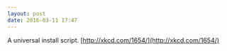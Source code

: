 ```yaml
---
layout: post
date: 2016-03-11 17:47
---
```

A universal install script. [http://xkcd.com/1654/](http://xkcd.com/1654/)
